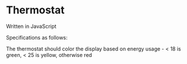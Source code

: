 # Thermostat

Written in JavaScript

Specifications as follows:

<!-- Thermostat starts at 20 degrees -->
<!-- You can increase the temp with the up button -->
<!-- You can decrease the temp with the down button -->
<!-- The minimum temperature is 10 degrees -->
<!-- The maximum temperature is 32 degrees -->
<!-- If power saving mode is on, the maximum temperature is 25 degrees -->
<!-- If power saving mode is off, the maximum temperature is 32 degrees -->
<!-- Power saving mode is on by default -->
<!-- You can reset the temperature to 20 by hitting the reset button -->

The thermostat should color the display based on energy usage - < 18 is green, < 25 is yellow, otherwise red
